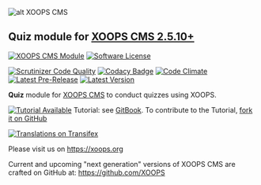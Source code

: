![alt XOOPS CMS](https://xoops.org/images/logoXoopsPhp8.png)
## Quiz module for  [XOOPS CMS 2.5.10+](https://xoops.org)
[![XOOPS CMS Module](https://img.shields.io/badge/XOOPS%20CMS-Module-blue.svg)](https://xoops.org)
[![Software License](https://img.shields.io/badge/license-GPL-brightgreen.svg?style=flat)](http://www.gnu.org/licenses/gpl-2.0.html)

[![Scrutinizer Code Quality](https://img.shields.io/scrutinizer/g/XoopsModules25x/quiz.svg?style=flat)](https://scrutinizer-ci.com/g/XoopsModules25x/quiz/?branch=master)
[![Codacy Badge](https://api.codacy.com/project/badge/Grade/95b12220e0ac4056b9af52af708379c9)](https://www.codacy.com/app/XoopsModules25x/quiz)
[![Code Climate](https://img.shields.io/codeclimate/github/XoopsModules25x/quiz.svg?style=flat)](https://codeclimate.com/github/XoopsModules25x/quiz)
[![Latest Pre-Release](https://img.shields.io/github/tag/XoopsModules25x/quiz.svg?style=flat)](https://github.com/XoopsModules25x/quiz/tags/)
[![Latest Version](https://img.shields.io/github/release/XoopsModules25x/quiz.svg?style=flat)](https://github.com/XoopsModules25x/quiz/releases/)

**Quiz** module for [XOOPS CMS](https://xoops.org) to conduct quizzes using XOOPS.

[![Tutorial Available](https://xoops.org/images/tutorial-available-blue.svg)](https://xoops.gitbook.io/quiz-tutorial/) Tutorial: see [GitBook](https://xoops.gitbook.io/quiz-tutorial/).
To contribute to the Tutorial, [fork it on GitHub](https://github.com/XoopsDocs/quiz-tutorial)

[![Translations on Transifex](https://xoops.org/images/translations-transifex-blue.svg)](https://www.transifex.com/xoops)

Please visit us on https://xoops.org

Current and upcoming "next generation" versions of XOOPS CMS are crafted on GitHub at: https://github.com/XOOPS

